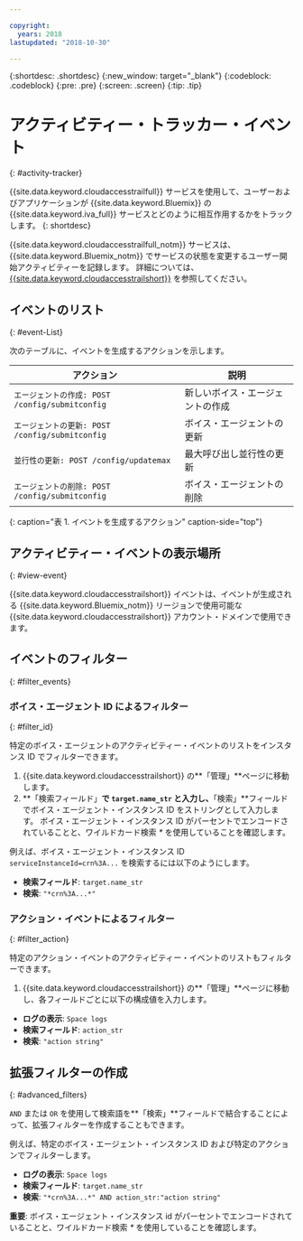 ```yaml
---

copyright:
  years: 2018
lastupdated: "2018-10-30"

---
```


{:shortdesc: .shortdesc}
{:new_window: target="_blank"}
{:codeblock: .codeblock}
{:pre: .pre}
{:screen: .screen}
{:tip: .tip}


# アクティビティー・トラッカー・イベント
{: #activity-tracker}

{{site.data.keyword.cloudaccesstrailfull}} サービスを使用して、ユーザーおよびアプリケーションが {{site.data.keyword.Bluemix}} の {{site.data.keyword.iva_full}} サービスとどのように相互作用するかをトラックします。 {: shortdesc}

{{site.data.keyword.cloudaccesstrailfull_notm}} サービスは、{{site.data.keyword.Bluemix_notm}} でサービスの状態を変更するユーザー開始アクティビティーを記録します。 詳細については、[{{site.data.keyword.cloudaccesstrailshort}}](../cloud-activity-tracker/index.html#getting-started-with-cla) を参照してください。

## イベントのリスト
{: #event-List}

次のテーブルに、イベントを生成するアクションを示します。

|アクション| 説明 |
| --- | ---- |
| `エージェントの作成: POST /config/submitconfig` | 新しいボイス・エージェントの作成 |
| `エージェントの更新: POST /config/submitconfig` | ボイス・エージェントの更新 |
| `並行性の更新: POST /config/updatemax` | 最大呼び出し並行性の更新 |
| `エージェントの削除: POST /config/submitconfig` | ボイス・エージェントの削除 |
{: caption="表 1. イベントを生成するアクション" caption-side="top"}

## アクティビティー・イベントの表示場所
{: #view-event}

{{site.data.keyword.cloudaccesstrailshort}} イベントは、イベントが生成される {{site.data.keyword.Bluemix_notm}} リージョンで使用可能な {{site.data.keyword.cloudaccesstrailshort}} アカウント・ドメインで使用できます。

## イベントのフィルター
{: #filter_events}

### ボイス・エージェント ID によるフィルター
{: #filter_id}

特定のボイス・エージェントのアクティビティー・イベントのリストをインスタンス ID でフィルターできます。

1. {{site.data.keyword.cloudaccesstrailshort}} の**「管理」**ページに移動します。
2. **「検索フィールド」**で `target.name_str` と入力し、**「検索」**フィールドでボイス・エージェント・インスタンス ID をストリングとして入力します。 ボイス・エージェント・インスタンス ID がパーセントでエンコードされていることと、ワイルドカード検索 _*_ を使用していることを確認します。

例えば、ボイス・エージェント・インスタンス ID `serviceInstanceId=crn%3A...` を検索するには以下のようにします。

  * **検索フィールド**: `target.name_str`
  * **検索**: `"*crn%3A...*"`

### アクション・イベントによるフィルター
{: #filter_action}

特定のアクション・イベントのアクティビティー・イベントのリストもフィルターできます。

1. {{site.data.keyword.cloudaccesstrailshort}} の**「管理」**ページに移動し、各フィールドごとに以下の構成値を入力します。

  * **ログの表示**: `Space logs`
  * **検索フィールド**: `action_str`
  * **検索**: `"action string"`

## 拡張フィルターの作成
{: #advanced_filters}

`AND` または `OR` を使用して検索語を**「検索」**フィールドで結合することによって、拡張フィルターを作成することもできます。

例えば、特定のボイス・エージェント・インスタンス ID および特定のアクションでフィルターします。

* **ログの表示**: `Space logs`
* **検索フィールド**: `target.name_str`
* **検索**: `"*crn%3A...*" AND action_str:"action string"`

**重要**: ボイス・エージェント・インスタンス id がパーセントでエンコードされていることと、ワイルドカード検索 _*_ を使用していることを確認します。
